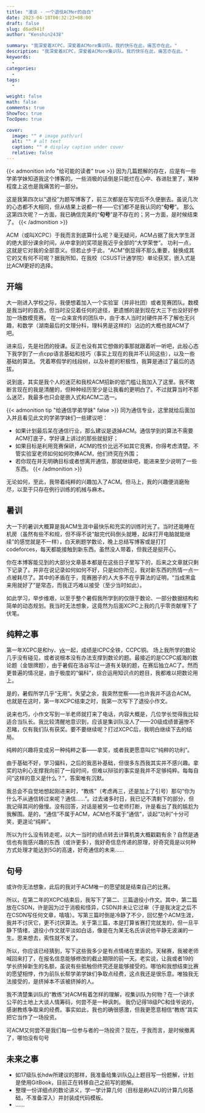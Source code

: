 ```yaml
---
title: "漫谈 - 一个退役ACMer的自白"
date: 2023-04-18T00:32:23+08:00
draft: false
slug: d6ad941f
author: "Kenshin2438"

summary: "我深爱着XCPC，深爱着ACMore集训队。我的快乐在此，痛苦亦在此。"
description: "我深爱着XCPC，深爱着ACMore集训队。我的快乐在此，痛苦亦在此。"
keywords: 
  - 
categories: 
  - 
tags: 
  - 

weight: false
math: false
comments: true
ShowToc: true
TocOpen: true

cover:
  image: "" # image path/url
  alt: "" # alt text
  caption: "" # display caption under cover
  relative: false
---
```


{{< admonition info "给可能的读者" true >}}
因为几篇题解的存在，应是有一些学弟学妹知道我这个博客的。一些消极的话倒是只能烂在心中、吞进肚里了，某种程度上这也是我痛苦的一部分。

这是我第四次以“退役”为题写博客了，前三次都是在写完后不久便删去。虽说几次的心态都不大相同，但从结果上说都一样——它们都不是我认同的“**句号**”。
那么这第四次呢？一方面，我已确信完美的“**句号**”是不存在的；另一方面，是时候结束了。
{{< /admonition >}}

ACM（或叫XCPC）于我而言到底算什么呢？毫无疑问，ACM占据了我大学生涯的绝大部分课余时间，从中拿到的奖项是我近乎全部的“大学荣誉”。
功利一点，这就是它对我的全部意义。但若止步于此，“ACM”倒显得不那么重要，替换成其它的又有何不可呢？据我所知，在我校（CSUST计通学院）单论获奖，嵌入式是比ACM更好的选择。

## 开端

大一刚进入学校之际，我便想着加入一个实验室（并非社团）或者竞赛团队。数模是我当时的首选，但当时没见着任何的途径，更遗憾的是到现在大三下也没好好参加一场数模竞赛。
在一众来宣传的团队中，由于本人当时对硬件并不了解也无兴趣，和数学（湖南最后的文理分科，理科男是这样的）沾边的大概也就ACM了吧。

进来后，先是社团的授课。反正也没有其它想做的事那就跟着听一听吧，此般心态下我学到了一点cpp语言基础和技巧（事实上现在的我并不认同这些），以及一些基础的算法。
凭着寒假学的线段树，以及补题的积极性，我算是通过了最后的选拔。

说到底，其实是我个人的迷茫和我校ACM招新的低门槛让我加入了这里。我不敢断言现在的我是清醒的，但种种经历至少是让我看的更明白了。不过就算当时不那么迷茫，我最多也只会是嵌入式和ACM二选一。

{{< admonition tip "给通信学弟学妹" false >}}
同为通信专业，这里就给后面加入并且看见此文的学弟学妹们一些建议吧：
+ 如果计划最后呆在通信行业，那么建议是退掉ACM。通信学到的算法不需要ACM打底子，学好课上讲过的那些就挺好；
+ 如果目标是利用竞赛保研，ACM的性价比远不如其它竞赛，你得考虑清楚。不管实验室老师如何如何吹捧ACM，他们终究在外围；
+ 若你现在并无明确目标或者想离开通信，那就继续吧，能进来至少说明了一些东西。
{{< /admonition >}}

无论如何，至此，我带着纯粹的兴趣加入了ACM。但马上，我的兴趣便消磨殆尽，以至于只存在例行训练的机械与麻木。

## 暑训

大一下的暑训大概算是我ACM生涯中最快乐和充实的训练时光了。当时还能睡在机房（虽然有些不和规，但不得不说“敲完代码倒头就睡，起床打开电脑就能继续”的感觉就是不一样），白天刷题学数论，晚上总结写博客或是打打codeforces，每天都能接触到新东西。虽然没人带着，但我还是挺开心。

你在本博客能见到的大部分文章基本都是在这些日子里写下的，后来之文章就只剩下记录了。并非在说记录如何如何不好，只是如你所见，我对新东西的热情一点一点被耗尽了。其中的矛盾在于，竞赛圈子的人大多不在乎算法的证明，“当成黑盒来用就好了”是常态，而我正巧难以接受（至少当时如此）。

如此学习，举步维艰，以至于整个暑假我所学到的仅限于数论、一部分数据结构和简单的动态规划。我当时无法想象，这竟然为后面XCPC上我的几乎零贡献埋下了伏笔。

## 纯粹之事

第一年XCPC是和hy、[yk](https://jaxvanyang.github.io/)一起，成绩是ICPC全铁，CCPC铜。
场上我所学的数论几乎没有碰见，或者说根本没有办法支撑到数论的题。最接近的是CCPC威海的数论题（金银牌题），由于暑假在洛谷写过一道有关联的题，在赛后独立AC了。然而更普遍的情况是，由于极度的“偏科”，综合运用知识点的题目，我都难以把数论用上。

是的，暑假所学几乎“无用”。失望之余，我突然觉察——也许我并不适合ACM。也就是在这时，第一年XCPC结束之时，我第一次写下了退役小作文。

说来也巧，小作文写到一半老师就打来了电话，内容大概是，几位学长觉得我比较适合当队长。我比较清醒地意识到，应该是集训队没人了——20级成绩普遍惨不忍睹，仅有我们队有获奖。要不要继续呢？打过XCPC后，我明白继续下去的结局。

纯粹的兴趣将变成另一种纯粹之事——拿奖，或者我更愿意叫它“纯粹的功利”。

由于基础不好，学习偏科，之后的我恶补基础，但很多东西我其实并不感兴趣。拿奖的功利心支撑我向前了一段时间，但难以辩驳的事实是我并不足够纯粹。每每自问“这样的意义是什么？”，答案唯有沉默。

我总会不自觉地想起刚进来时，“教练”（考虑再三，还是加上了引号）那句“你为什么不从通信转过来呢？通信……”。过去诸多时日，我已记不清剩下的部分，但我记得其间的傲慢。没有回答，对话是被另一位老师打断，许是看出了我的尴尬为我解围。是的，“通信”不属于ACM，ACM也不属于“通信”，谈起“功利”十分可笑，更遑论“纯粹”。

所以为什么没有转走呢，以大一当时的绩点转去计算机类大概戳戳有余？自然是通信也有我感兴趣的东西（或许更多），我好奇信息传递的原理，好奇究竟是以何种方式处理才能达到5G的高速，好奇通信的未来……

## 句号

或许你无法想象，此后的我对于ACM唯一的愿望就是结束自己的比赛。

所以，在第二年的XCPC结束后，我写下了第二、三篇退役小作文。其中，第二篇放在CSDN，许是因为过于消极和怪异，CSDN并未让它过审（于是我决定之后不在CSDN写任何文章，嘻嘻）。写第三篇时倒是冷静了不少，回忆整个ACM生涯，我并不讨厌它，更不讨厌算法。关于第三篇，本是打算省赛打完就发的，但一旦平静下情绪，退役小作文就平淡如白话，像是在为某无名氏诉说他平静无波澜的一生。思来想去，索性就不发了。

所以，你应该已经猜到，写下这些我多少是有点情绪在里面的。天梯赛，我被老师喊回来打了，在报名信息能够修改的截止期限的前一天。老实说，让我或者19的学长挤掉新生的名额，虽说有些抵触但终究还是能够接受的。哪怕和我想结束比赛的愿望相悖，作为前队长帮学弟学妹们争取点经费，这点我还是很乐意。唯独我无法接受的，是挤掉本不该被挤掉的人。

我不清楚集训队的“教练”对ACM有着怎样的理解，视集训队为何物？在一个讲求公平的土地上大谈人情筹码，何尝不是一种讽刺。
我仍记得18级PC和佳爷说的，感谢教练争取来的经费。事实如此，我也的确很感激，但我更愿意相信“教练”其实把它当作了一场投资。

可ACM又何尝不是我们每一位参与者的一场投资？现在，于我而言，是时候撤离了，哪怕没有句号

## 未来之事

+ 如17级队长hdw所建议的那样，我准备给集训队[OJ](acm.csust.edu.cn)上题目写一份题解，计划是使用GitBook，目前正在转移自己之前写的题解。
+ 整理一份详细点的数论讲义，学一学计算几何（目标是刷AIZU的计算几何基础，不准备深入）并封装成代码模板。
+ ......